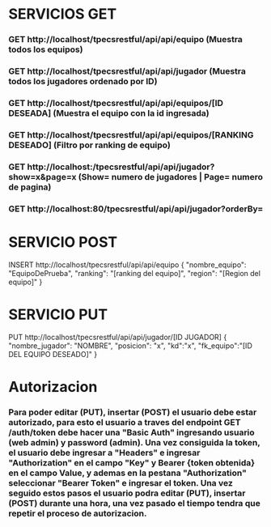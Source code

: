 # SERVICIOS GET

### GET http://localhost/tpecsrestful/api/api/equipo (Muestra todos los equipos)
### GET http://localhost/tpecsrestful/api/api/jugador (Muestra todos los jugadores ordenado por ID)
### GET http://localhost/tpecsrestful/api/api/equipos/[ID DESEADA] (Muestra el equipo con la id ingresada)
### GET http://localhost/tpecsrestful/api/api/equipos/[RANKING DESEADO] (Filtro por ranking de equipo)
### GET http://localhost:/tpecsrestful/api/api/jugador?show=x&page=x (Show= numero de jugadores | Page= numero de pagina)
### GET http://localhost:80/tpecsrestful/api/api/jugador?orderBy=

# SERVICIO POST

 INSERT http://localhost/tpecsrestful/api/api/equipo
     {
        "nombre_equipo": "EquipoDePrueba",
        "ranking": "[ranking del equipo]",
        "region": "[Region del equipo]"
    }


# SERVICIO PUT
PUT http://localhost/tpecsrestful/api/api/jugador/[ID JUGADOR]
{
    "nombre_jugador": "NOMBRE",
    "posicion": "x",
    "kd":"x",
    "fk_equipo":"[ID DEL EQUIPO DESEADO]"
}




# Autorizacion
### Para poder editar (PUT), insertar (POST) el usuario debe estar autorizado, para esto el usuario a traves del endpoint GET /auth/token debe hacer una "Basic Auth" ingresando usuario (web admin) y password (admin). Una vez consiguida la token, el usuario debe ingresar a "Headers" e ingresar "Authorization" en el campo "Key" y Bearer {token obtenida} en el campo Value, y ademas en la pestana "Authorization" seleccionar "Bearer Token" e ingresar el token. Una vez seguido estos pasos el usuario podra editar (PUT), insertar (POST) durante una hora, una vez pasado el tiempo tendra que repetir el proceso de autorizacion.
